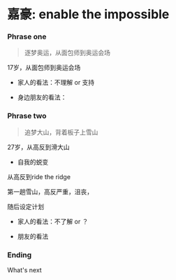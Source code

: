 # 嘉豪: enable the impossible


### Phrase one
> 逐梦奥运，从面包师到奥运会场

17岁，从面包师到奥运会场

- 家人的看法：不理解 or 支持

- 身边朋友的看法：

### Phrase two
> 追梦大山，背着板子上雪山

27岁，从高反到滑大山

- 自我的蜕变

从高反到ride the ridge

第一趟雪山，高反严重，沮丧，

随后设定计划

- 家人的看法：不了解 or ？

- 朋友的看法


### Ending

What's next